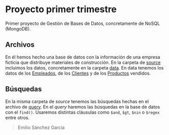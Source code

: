 # Proyecto primer trimestre

Primer proyecto de Gestión de Bases de Datos, concretamente de NoSQL (MongoDB).


## Archivos

En él hemos hecho una base de datos con la información de una empresa ficticia  que distribuye materiales de construcción.
En la carpeta de [source](https://github.com/SanchezGarciaEmilio/2020-11-23_proyecto/tree/main/src) incluimos los datos, concretamente en la carpeta [data](https://github.com/SanchezGarciaEmilio/2020-11-23_proyecto/tree/main/src). En data tenemos los datos de los [Empleados](https://github.com/SanchezGarciaEmilio/2020-11-23_proyecto/blob/main/src/data/data-Clientes.js), de los [Clientes](https://github.com/SanchezGarciaEmilio/2020-11-23_proyecto/blob/main/src/data/data-Clientes.js) y de los [Productos](https://github.com/SanchezGarciaEmilio/2020-11-23_proyecto/blob/main/src/data/data-Productos.j) vendidos.


## Búsquedas

En la misma carpeta de *source* tenemos las búsquedas hechas en el archivo de [query](https://github.com/SanchezGarciaEmilio/2020-11-23_proyecto/blob/main/src/query.js).
En el *query* haremos las búsquedas en la base de datos con el `find()`. Usaremos distintas cláusulas como `$and`, `$gt`, `$nin` o `$regex` entre otros.


> Emilio Sánchez García